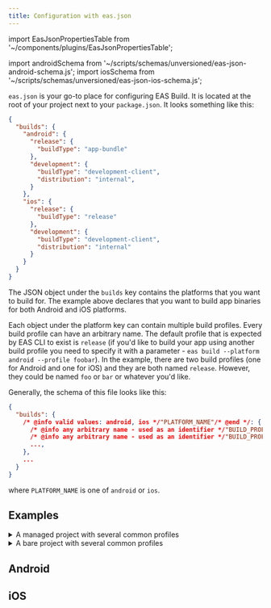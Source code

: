 ```yaml
---
title: Configuration with eas.json
---
```


import EasJsonPropertiesTable from '~/components/plugins/EasJsonPropertiesTable';

import androidSchema from '~/scripts/schemas/unversioned/eas-json-android-schema.js';
import iosSchema from '~/scripts/schemas/unversioned/eas-json-ios-schema.js';



`eas.json` is your go-to place for configuring EAS Build. It is located at the root of your project next to your `package.json`. It looks something like this:

```json
{
  "builds": {
    "android": {
      "release": {
        "buildType": "app-bundle"
      },
      "development": {
        "buildType": "development-client",
        "distribution": "internal",
      }
    },
    "ios": {
      "release": {
        "buildType": "release"
      },
      "development": {
        "buildType": "development-client",
        "distribution": "internal"
      }
    }
  }
}
```

The JSON object under the `builds` key contains the platforms that you want to build for. The example above declares that you want to build app binaries for both Android and iOS platforms.

Each object under the platform key can contain multiple build profiles. Every build profile can have an arbitrary name. The default profile that is expected by EAS CLI to exist is `release` (if you'd like to build your app using another build profile you need to specify it with a parameter - `eas build --platform android --profile foobar`). In the example, there are two build profiles (one for Android and one for iOS) and they are both named `release`. However, they could be named `foo` or `bar` or whatever you'd like.

Generally, the schema of this file looks like this:

<!-- prettier-ignore -->
```json
{
  "builds": {
    /* @info valid values: android, ios */"PLATFORM_NAME"/* @end */: {
      /* @info any arbitrary name - used as an identifier */"BUILD_PROFILE_NAME_1"/* @end */: { ... },
      /* @info any arbitrary name - used as an identifier */"BUILD_PROFILE_NAME_2"/* @end */: { ... },
      ...,
    },
    ...
  }
}
```

where `PLATFORM_NAME` is one of `android` or `ios`.

## Examples

<details>
  <summary>A managed project with several common profiles</summary>

```json
{
  "builds": {
    "android": {
      "base": {
        "image": "default",
        "env": {
          "EXAMPLE_ENV": "example value"
        }
      },
      "release": {
        "extends": "base",
        "env": {
          "ENVIRONMENT": "production"
        },
        "buildType": "app-bundle"
      },
      "staging": {
        "extends": "base",
        "env": {
          "ENVIRONMENT": "staging"
        },
        "distribution": "internal",
        "buildType": "apk"
      },
      "debug": {
        "extends": "base",
        "withoutCredentials": true,
        "env": {
          "ENVIRONMENT": "staging"
        },
        "distribution": "internal",
        "buildType": "development-client"
      }
    },
    "ios": {
      "base": {
        "image": "latest",
        "node": "12.13.0",
        "yarn": "1.22.5"
      },
      "release": {
        "extends": "base",
        "buildType": "release",
        "env": {
          "ENVIRONMENT": "production"
        },
      },
      "inhouse": {
        "extends": "base",
        "distribution": "internal",
        "enterpriseProvisioning": "universal",
        "env": {
          "ENVIRONMENT": "staging"
        }
      },
      "adhoc": {
        "extends": "base",
        "distribution": "internal",
        "env": {
          "ENVIRONMENT": "staging"
        }
      },
      "client": {
        "extends": "adhoc",
        "buildType": "development-client"
      }
    }
  }
}
```
</details>

<details>
  <summary>A bare project with several common profiles</summary>

```json
{
  "builds": {
    "android": {
      "base": {
        "image": "ubuntu-18.04-android-30-ndk-r19c",
        "ndk": "21.4.7075529",
        "env": {
          "EXAMPLE_ENV": "example value"
        }
      },
      "release": {
        "extends": "base",
        "env": {
          "ENVIRONMENT": "production"
        },
        "gradleCommand": ":app:bundleRelease"
      },
      "staging": {
        "extends": "base",
        "env": {
          "ENVIRONMENT": "staging"
        },
        "distribution": "internal",
        "gradleCommand": ":app:assembleRelease"
      },
      "debug": {
        "extends": "base",
        "withoutCredentials": true,
        "env": {
          "ENVIRONMENT": "staging"
        },
        "distribution": "internal",
        "gradleCommand": ":app:assembleDebug"
      }
    },
    "ios": {
      "base": {
        "image": "latest",
        "node": "12.13.0",
        "yarn": "1.22.5",
      },
      "release": {
        "extends": "base",
        "schemeBuildConfiguration": "Release",
        "scheme": "testapp",
        "env": {
          "ENVIRONMENT": "production"
        }
      },
      "inhouse": {
        "extends": "base",
        "distribution": "internal",
        "enterpriseProvisioning": "universal",
        "scheme": "testapp-enterprise",
        "env": {
          "ENVIRONMENT": "staging"
        }
      },
      "adhoc": {
        "extends": "base",
        "distribution": "internal",
        "scheme": "testapp",
        "env": {
          "ENVIRONMENT": "staging"
        }
      }
    }
  }
}
```

</details>



## Android

<EasJsonPropertiesTable schema={androidSchema}/>

## iOS

<EasJsonPropertiesTable schema={iosSchema}/>
